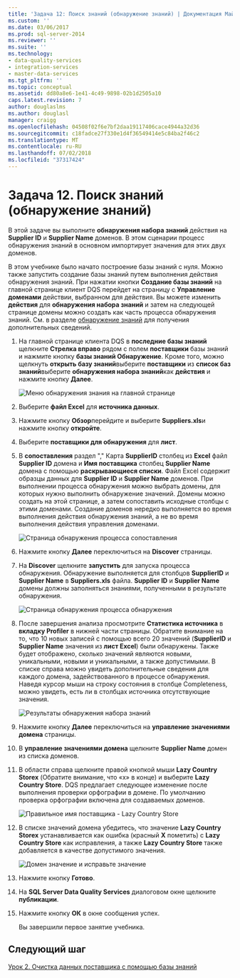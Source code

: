 ```yaml
---
title: 'Задача 12: Поиск знаний (обнаружение знаний) | Документация Майкрософт'
ms.custom: ''
ms.date: 03/06/2017
ms.prod: sql-server-2014
ms.reviewer: ''
ms.suite: ''
ms.technology:
- data-quality-services
- integration-services
- master-data-services
ms.tgt_pltfrm: ''
ms.topic: conceptual
ms.assetid: dd80a8e6-1e41-4c49-9898-02b1d2505a10
caps.latest.revision: 7
author: douglaslms
ms.author: douglasl
manager: craigg
ms.openlocfilehash: 04508f02f6e7bf2daa19117406cace4944a32d36
ms.sourcegitcommit: c18fadce27f330e1d4f36549414e5c84ba2f46c2
ms.translationtype: MT
ms.contentlocale: ru-RU
ms.lasthandoff: 07/02/2018
ms.locfileid: "37317424"
---
```

# <a name="task-12-discovering-knowledge-knowledge-discovery"></a>Задача 12. Поиск знаний (обнаружение знаний)
  В этой задаче вы выполните **обнаружения набора знаний** действия на **Supplier ID** и **Supplier Name** доменов. В этом сценарии процесс обнаружения знаний в основном импортирует значения для этих двух доменов.  
  
 В этом учебнике было начато построение базы знаний с нуля. Можно также запустить создание базы знаний путем выполнения действия обнаружения знаний. При нажатии кнопки **Создание базы знаний** на главной странице клиент DQS перейдет на страницу с **Управление доменами** действии, выбранном для действия. Вы можете изменить **действия** для **обнаружения набора знаний** и затем на следующей странице домены можно создать как часть процесса обнаружения знаний. См. в разделе [обнаружение знаний](http://msdn.microsoft.com/library/hh510398.aspx) для получения дополнительных сведений.  
  
1.  На главной странице клиента DQS в **последние базы знаний** щелкните **Стрелка вправо** рядом с полем **поставщики** базы знаний и нажмите кнопку **базы знаний Обнаружение**. Кроме того, можно щелкнуть **открыть базу знаний**выберите **поставщики** из **список баз знаний**выберите **обнаружения набора знаний**как **действия** и нажмите кнопку **Далее**.  
  
     ![Меню обнаружения знания на главной странице](../../2014/tutorials/media/et-discoveringknowledge-01.jpg "меню обнаружения знания на главной странице")  
  
2.  Выберите **файл Excel** для **источника данных**.  
  
3.  Нажмите кнопку **Обзор**перейдите и выберите **Suppliers.xls**и нажмите кнопку **откройте**.  
  
4.  Выберите **поставщики для обнаружения** для **лист**.  
  
5.  В **сопоставления** раздел "," Карта **SupplierID** столбец из **Excel** файл **Supplier ID** домена и  **Имя поставщика** столбец **Supplier Name** домена с помощью **раскрывающиеся списки**. Файл Excel содержит образцы данных для **Supplier ID** и **Supplier Name** доменов. При выполнении процесса обнаружения можно выбрать домены, для которых нужно выполнить обнаружение значений. Домены можно создать на этой странице, а затем сопоставить исходные столбцы с этими доменами. Создание доменов нередко выполняется во время выполнения действия обнаружения знаний, а не во время выполнения действия управления доменами.  
  
     ![Страница обнаружения процесса сопоставления](../../2014/tutorials/media/et-discoveringknowledge-02.jpg "страница обнаружения процесса сопоставления")  
  
6.  Нажмите кнопку **Далее** переключиться на **Discover** страницы.  
  
7.  На **Discover** щелкните **запустить** для запуска процесса обнаружения. Обнаружение выполняется для столбцов **SupplierID** и **Supplier Name** в **Suppliers.xls** файла. **Supplier ID** и **Supplier Name** домены должны заполняться знаниями, полученными в результате обнаружения.  
  
     ![Страница обнаружения процесса обнаружения](../../2014/tutorials/media/et-discoveringknowledge-03.jpg "страница обнаружения процесса обнаружения")  
  
8.  После завершения анализа просмотрите **Статистика источника** в **вкладку Profiler** в нижней части страницы. Обратите внимание на то, что 10 новых записей с помощью всего 20 значений (**SupplierID** и **Supplier Name** значения из **лист Excel**) были обнаружены. Также будет отображено, сколько значений являются новыми, уникальными, новыми и уникальными, а также допустимыми. В списке справа можно увидеть дополнительные сведения для каждого домена, задействованного в процессе обнаружения. Наведя курсор мыши на строку состояния в столбце Completeness, можно увидеть, есть ли в столбцах источника отсутствующие значения.  
  
     ![Результаты обнаружения набора знаний](../../2014/tutorials/media/et-discoveringknowledge-04.jpg "результаты обнаружения набора знаний")  
  
9. Нажмите кнопку **Далее** переключиться на **управление значениями домена** страницы.  
  
10. В **управление значениями домена** щелкните **Supplier Name** домен из списка доменов.  
  
11. В области справа щелкните правой кнопкой мыши **Lazy Country Storex** (Обратите внимание, что «x» в конце) и выберите **Lazy Country Store**. DQS предлагает следующее изменение после выполнения проверки орфографии в домене. По умолчанию проверка орфографии включена для создаваемых доменов.  
  
     ![Правильное имя поставщика - Lazy Country Store](../../2014/tutorials/media/et-discoveringknowledge-05.jpg "правильное имя поставщика - Lazy Country Store")  
  
12. В списке значений домена убедитесь, что значение **Lazy Country Storex** устанавливается как ошибка (красный **X** пометить) с **Lazy Country Store** как исправления, а также **Lazy Country Store** также добавляется в качестве допустимого значения.  
  
     ![Домен значение и исправьте значение](../../2014/tutorials/media/et-discoveringknowledge-06.jpg "домена значение и исправьте значение")  
  
13. Нажмите кнопку **Готово**.  
  
14. На **SQL Server Data Quality Services** диалоговом окне щелкните **публикации**.  
  
15. Нажмите кнопку **ОК** в окне сообщения успех.  
  
     Вы завершили первое занятие учебника.  
  
## <a name="next-step"></a>Следующий шаг  
 [Урок 2. Очистка данных поставщика с помощью базы знаний](../../2014/tutorials/lesson-2-cleansing-supplier-data-using-the-suppliers-knowledge-base.md)  
  
  
